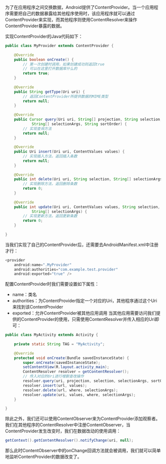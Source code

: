 为了在应用程序之间交换数据，Android提供了ContentProvider。当一个应用程序需要把自己的数据暴露给其他程序使用时，该应用程序就可以通过ContentProvider来实现，而其他程序则使用ContentResolver来操作ContentProvider暴露的数据。

实现ContentProvider的Java代码如下：

```java
public class MyProvider extends ContentProvider {  
  
    @Override  
    public boolean onCreate() {  
        // 第一次创建时调用，如果创建成功则返回true  
        // 可以在这里打开数据库什么的  
        return true;  
    }  
  
    @Override  
    public String getType(Uri uri) {  
        // 返回ContentProvider所提供数据的MIME类型  
        return null;  
    }  
  
    @Override  
    public Cursor query(Uri uri, String[] projection, String selection,  
            String[] selectionArgs, String sortOrder) {  
        // 实现查询方法  
        return null;  
    }  
      
    @Override  
    public Uri insert(Uri uri, ContentValues values) {  
        // 实现插入方法，返回插入条数  
        return null;  
    }  
  
    @Override  
    public int delete(Uri uri, String selection, String[] selectionArgs) {  
        // 实现删除方法，返回删除条数  
        return 0;  
    }  
  
    @Override  
    public int update(Uri uri, ContentValues values, String selection,  
            String[] selectionArgs) {  
        // 实现更新方法，返回更新条数  
        return 0;  
    }  
  
}  
```

当我们实现了自己的ContentProvider后，还需要去AndroidManifest.xml中注册才行：

```java
<provider   
    android:name=".MyProvider"  
    android:authorities="com.example.test.provider"  
    android:exported="true" />  
```

配置ContentProvider时我们需要设置如下属性：

* name：类名
* authorities：为ContentProvider指定一个对应的Uri，其他程序通过这个Uri来找到该ContentProvider
* exported：允许ContentProvider被其他应用调用 当其他应用需要访问我们提供的ContentProvider的使用，只需使用ContentResolver并传入相应的Uri即可：

```java
public class MyActivity extends Activity {  
  
    private static String TAG = "MyActivity";  
      
    @Override  
    protected void onCreate(Bundle savedInstanceState) {  
        super.onCreate(savedInstanceState);  
        setContentView(R.layout.activity_main);  
        ContentResolver resolver = getContentResolver();  
        // 传入对应的Uri进行增删查改操作  
        resolver.query(uri, projection, selection, selectionArgs, sortOrder);  
        resolver.insert(url, values);  
        resolver.delete(url, where, selectionArgs);  
        resolver.update(uri, values, where, selectionArgs);  
    }  
      
}  
```

除此之外，我们还可以使用ContentObserver来为ContentProvider添加观察者。我们在其他程序的ContentResolver中注册ContentObserver，当ContentProvider发生改变时，我们在数据改动的使用调用：

```java
getContext().getContentResolver().notifyChange(uri, null);  
```

那么此时ContentObserver中的onChange回调方法就会被调用，我们就可以简单地监听ContentProvider的数据改变了。

